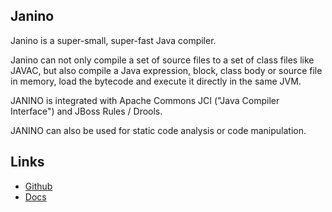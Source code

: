 ## Janino

Janino is a super-small, super-fast Java compiler.

Janino can not only compile a set of source files to a set of class files like JAVAC, but also compile a Java expression, block, class body or source file in memory, load the bytecode and execute it directly in the same JVM.

JANINO is integrated with Apache Commons JCI ("Java Compiler Interface") and JBoss Rules / Drools.

JANINO can also be used for static code analysis or code manipulation.

## Links

- [Github](https://github.com/janino-compiler/janino)
- [Docs](http://janino-compiler.github.io/janino/)
